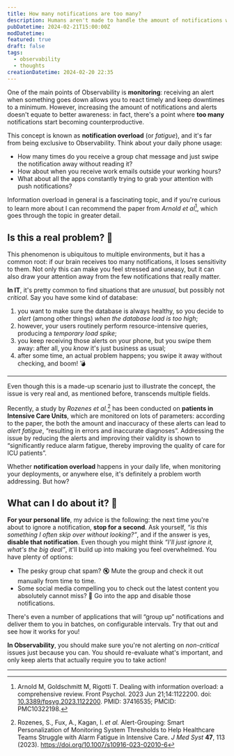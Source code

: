 ```yaml
---
title: How many notifications are too many?
description: Humans aren't made to handle the amount of notifications we receive nowadays. What's the real issue and how can you prevent it?
pubDatetime: 2024-02-21T15:00:00Z
modDatetime:
featured: true
draft: false
tags:
  - observability
  - thoughts
creationDatetime: 2024-02-20 22:35
---
```

One of the main points of Observability is **monitoring**: receiving an alert when something goes down allows you to react timely and keep downtimes to a minimum. However, increasing the amount of notifications and alerts doesn't equate to better awareness: in fact, there's a point where **too many** notifications start becoming counterproductive.

This concept is known as **notification overload** (or *fatigue*), and it's far from being exclusive to Observability. Think about your daily phone usage:
* How many times do you receive a group chat message and just swipe the notification away without reading it?
* How about when you receive work emails outside your working hours?
* What about all the apps constantly trying to grab your attention with push notifications?

Information overload in general is a fascinating topic, and if you're curious to learn more about I can recommend the paper from *Arnold et al*[^overload], which goes through the topic in greater detail.

## Is this a real problem? 🫠

This phenomenon is ubiquitous to multiple environments, but it has a common root: if our brain receives too many notifications, it loses sensitivity to them. Not only this can make you feel stressed and uneasy, but it can also draw your attention away from the few notifications that really matter.

**In IT**, it's pretty common to find situations that are *unusual*, but possibly not *critical*. Say you have some kind of database:
1. you want to make sure the database is always healthy, so you decide to *alert* (among other things) *when the database load is too high*;
2. however, your users routinely perform resource-intensive queries, producing a *temporary load spike*;
3. you keep receiving those alerts on your phone, but you swipe them away: after all, you *know* it's just business as usual;
4. after some time, an actual problem happens; you swipe it away without checking, and boom! 💣

---

Even though this is a made-up scenario just to illustrate the concept, the issue is very real and, as mentioned before, transcends multiple fields.

Recently, a study by *Rozenes et al.*[^icu] has been conducted on **patients in Intensive Care Units**, which are monitored on lots of parameters: according to the paper, the both the amount and inaccuracy of these alerts can lead to *alert fatigue*, “resulting in errors and inaccurate diagnoses”. Addressing the issue by reducing the alerts and improving their validity is shown to “significantly reduce alarm fatigue, thereby improving the quality of care for ICU patients”.

Whether **notification overload** happens in your daily life, when monitoring your deployments, or anywhere else, it's definitely a problem worth addressing. But how?

## What can I do about it? 🧐

**For your personal life**, my advice is the following: the next time you're about to ignore a notification, **stop for a second**. Ask yourself, *“is this something I often skip over without looking?”*, and if the answer is yes, **disable that notification**. Even though you might think *“I'll just ignore it, what's the big deal”*, it'll build up into making you feel overwhelmed. You have plenty of options:
* The pesky group chat spam? 🔇 Mute the group and check it out manually from time to time.
* Some social media compelling you to check out the latest content you absolutely cannot miss? 🔕 Go into the app and disable those notifications.

There's even a number of applications that will “group up” notifications and deliver them to you in batches, on configurable intervals. Try that out and see how it works for you!

**In Observability**, you should make sure you're not alerting on *non-critical* issues just because you can. You should re-evaluate what's important, and only keep alerts that actually require you to take action!


---

[^overload]: Arnold M, Goldschmitt M, Rigotti T. Dealing with information overload: a comprehensive review. Front Psychol. 2023 Jun 21;14:1122200. doi: [10.3389/fpsyg.2023.1122200](https://doi.org/10.3389%2Ffpsyg.2023.1122200). PMID: 37416535; PMCID: PMC10322198.
[^icu]: Rozenes, S., Fux, A., Kagan, I. _et al._ Alert-Grouping: Smart Personalization of Monitoring System Thresholds to Help Healthcare Teams Struggle with Alarm Fatigue in Intensive Care. _J Med Syst_ **47**, 113 (2023). https://doi.org/10.1007/s10916-023-02010-6